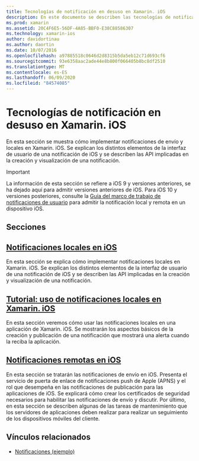 ```yaml
---
title: Tecnologías de notificación en desuso en Xamarin. iOS
description: En este documento se describen las tecnologías de notificación de iOS que han quedado en desuso en favor del marco de trabajo de notificaciones de usuario, introducidos en iOS 10.
ms.prod: xamarin
ms.assetid: 20C4F6E5-56DF-4A85-BBF0-E38C88586307
ms.technology: xamarin-ios
author: davidortinau
ms.author: daortin
ms.date: 10/07/2016
ms.openlocfilehash: a97885518c0646d2d8315b5da5eb12c71d693cf6
ms.sourcegitcommit: 93e6358aac2ade44e8b800f066405b8bc8df2510
ms.translationtype: MT
ms.contentlocale: es-ES
ms.lasthandoff: 06/09/2020
ms.locfileid: "84574085"
---
```

# <a name="deprecated-notification-technologies-in-xamarinios"></a>Tecnologías de notificación en desuso en Xamarin. iOS

En esta sección se muestra cómo implementar notificaciones de envío y locales en Xamarin. iOS. Se explican los distintos elementos de la interfaz de usuario de una notificación de iOS y se describen las API implicadas en la creación y visualización de una notificación.

> [!IMPORTANT]
> La información de esta sección se refiere a iOS 9 y versiones anteriores, se ha dejado aquí para admitir versiones anteriores de iOS. Para iOS 10 y versiones posteriores, consulte la [Guía del marco de trabajo de notificaciones de usuario](~/ios/platform/user-notifications/index.md) para admitir la notificación local y remota en un dispositivo iOS.

## <a name="sections"></a>Secciones

<a name="Local Notifications In iOS"></a>

## <a name="local-notifications-in-ios"></a>[Notificaciones locales en iOS](local-notifications-in-ios.md)

En esta sección se explica cómo implementar notificaciones locales en Xamarin. iOS. Se explican los distintos elementos de la interfaz de usuario de una notificación de iOS y se describen las API implicadas en la creación y visualización de una notificación.

<a name="Local Notifications Walkthrough"></a>

## <a name="walkthrough---using-local-notifications-in-xamarinios"></a>[Tutorial: uso de notificaciones locales en Xamarin. iOS](local-notifications-in-ios-walkthrough.md)

En esta sección veremos cómo usar las notificaciones locales en una aplicación de Xamarin. iOS. Se mostrarán los aspectos básicos de la creación y publicación de una notificación que mostrará una alerta cuando la reciba la aplicación.

<a name="Remote Notifications In iOS"></a>

## <a name="remote-notifications-in-ios"></a>[Notificaciones remotas en iOS](remote-notifications-in-ios.md)

En esta sección se tratarán las notificaciones de envío en iOS. Presenta el servicio de puerta de enlace de notificaciones push de Apple (APNS) y el rol que desempeña en las notificaciones de publicación para las aplicaciones de iOS. Se explicará cómo crear los certificados de seguridad necesarios para habilitar las notificaciones de envío y discutir. Por último, en esta sección se describen algunas de las tareas de mantenimiento que los servidores de aplicaciones deben realizar para realizar un seguimiento de los dispositivos móviles del cliente.

## <a name="related-links"></a>Vínculos relacionados

- [Notificaciones (ejemplo)](https://docs.microsoft.com/samples/xamarin/ios-samples/notifications)
